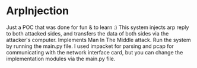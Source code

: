 # ArpInjection
Just a POC that was done for fun & to learn :)
This system injects arp reply to both attacked sides, and transfers the data of both sides via the attacker's computer. Implements Man In The Middle attack.
Run the system by running the main.py file.
I used impacket for parsing and pcap for communicating with the network interface card, but you can change the implementation modules via the main.py file.
